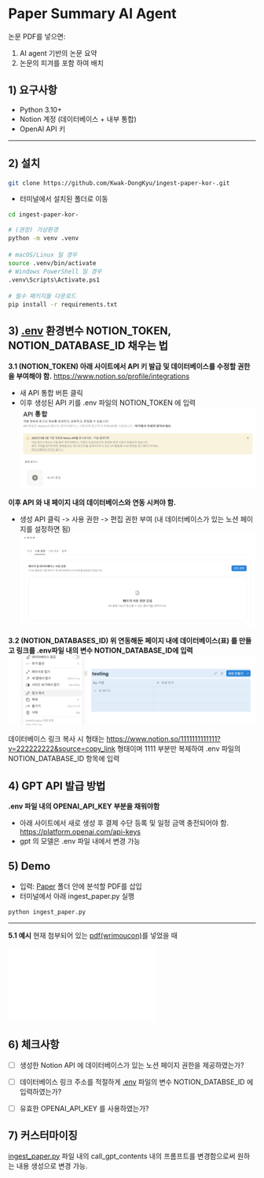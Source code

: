 # Paper Summary AI Agent

논문 PDF를 넣으면:
1) AI agent 기반의 논문 요약 
2) 논문의 피겨를 포함 하여 배치 


## 1) 요구사항
- Python 3.10+
- Notion 계정 (데이터베이스 + 내부 통합)
- OpenAI API 키

---

## 2) 설치

```bash
git clone https://github.com/Kwak-DongKyu/ingest-paper-kor-.git
```
- 터미널에서 설치된 폴더로 이동

```bash
cd ingest-paper-kor-
```



```bash
# (권장) 가상환경
python -m venv .venv

# macOS/Linux 일 경우
source .venv/bin/activate
# Windows PowerShell 일 경우
.venv\Scripts\Activate.ps1

# 필수 패키지들 다운로드 
pip install -r requirements.txt
```


## 3) [.env](./.env) 환경변수 NOTION_TOKEN, NOTION_DATABASE_ID 채우는 법

**3.1 (NOTION_TOKEN) 아래 사이트에서 API 키 발급 및 데이터베이스를 수정할 권한을 부여해야 함.** 
https://www.notion.so/profile/integrations

- 새 API 통합 버튼 클릭
- 이후 생성된 API 키를 .env 파일의 NOTION_TOKEN 에 입력
![Notion Integrations 페이지](Image/notion1.png)

**이후 API 와 내 페이지 내의 데이터베이스와 연동 시켜야 함.** 
- 생성 API 클릭 -> 사용 권한 -> 편집 권한 부여
(내 데이터베이스가 있는 노션 페이지를 설정하면 됨)
![Notion-Database 페이지](Image/notion2.png)

**3.2 (NOTION_DATABASES_ID) 위 연동해둔 페이지 내에 데이터베이스(표) 를 만들고 링크를 .env파일 내의 변수 NOTION_DATABASE_ID에 입력** 
![Notion database 페이지](Image/notion3.png)

데이터베이스 링크 복사 시 형태는 https://www.notion.so/1111111111111?v=222222222&source=copy_link 형태이며 1111 부분만 복제하여
.env 파일의 NOTION_DATABASE_ID 항목에 입력


## 4) GPT API 발급 방법
**.env 파일 내의 OPENAI_API_KEY 부분을 채워야함**
- 아래 사이트에서 새로 생성 후 결제 수단 등록 및 일정 금액 충전되어야 함.
https://platform.openai.com/api-keys
- gpt 의 모델은 .env 파일 내에서 변경 가능


## 5) Demo
- 입력: [Paper](./Paper/) 폴더 안에 분석할 PDF를 삽입
- 터미널에서 아래 ingest_paper.py 실행

```bash
python ingest_paper.py
```

---

**5.1 예시** 
현재 첨부되어 있는 [pdf(wrimoucon)](./Paper/WriMouCon_Wrist-Mounted_Haptic_Controller_for_Rendering_Physical_Properties_in_Virtual_Reality.pdf)를 넣었을 때 

![AI AGENT 결과 예시](Image/example_wrimoucon.pdf)


## 6) 체크사항
- [ ] 생성한 Notion API 에 데이터베이스가 있는 노션 페이지 권한을 제공하였는가?
- [ ] 데이터베이스 링크 주소를 적절하게 [.env](/.env) 파일의 변수 NOTION_DATABSE_ID 에 입력하였는가?
- [ ] 유효한 OPENAI_API_KEY 를 사용하였는가?



## 7) 커스터마이징
[ingest_paper.py](/ingest_paper.py) 파일 내의 call_gpt_contents 내의 프롬프트를 변경함으로써 원하는 내용 생성으로 변경 가능. 